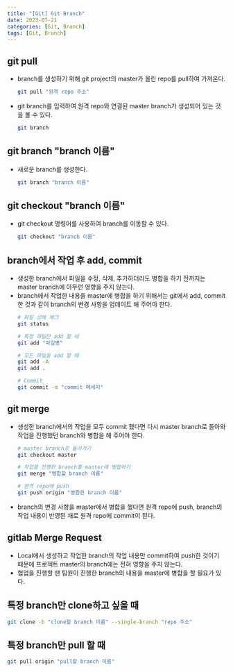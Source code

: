 ```yaml
---
title: "[Git] Git Branch"
date: 2023-07-21
categories: [Git, Branch]
tags: [Git, Branch]
---
```


## git pull

- branch를 생성하기 위해 git project의 master가 올린 repo를 pull하여 가져온다.
    ```bash
    git pull "원격 repo 주소"
    ```

- git branch를 입력하여 원격 repo와 연결된 master branch가 생성되어 있는 것을 볼 수 있다.
    ```bash
    git branch
    ```

## git branch "branch 이름"

- 새로운 branch를 생성한다.
    ```bash
    git branch "branch 이름"
    ```

## git checkout "branch 이름"

- git checkout 명령어를 사용하여 branch를 이동할 수 있다.
    ```bash
    git checkout "branch 이름"
    ```

## branch에서 작업 후 add, commit

- 생성한 branch에서 파일을 수정, 삭제, 추가하더라도 병합을 하기 전까지는 master branch에 아무런 영향을 주지 않는다.
- branch에서 작업한 내용을 master에 병합을 하기 위해서는 git에서 add, commit 한 것과 같이 branch의 변경 사항을 업데이트 해 주어야 한다.
    ```bash
    # 파일 상태 체크
    git status

    # 특정 파일만 add 할 때
    git add "파일명"

    # 모든 파일을 add 할 때
    git add -A
    git add .

    # Commit
    git commit -m "commit 메세지"
    ```

## git merge

- 생성한 branch에서의 작업을 모두 commit 했다면 다시 master branch로 돌아와 작업을 진행했던 branch와 병합을 해 주어야 한다.
    ```bash
    # master branch로 돌아가기
    git checkout master

    # 작업을 진행한 branch를 master에 병합하기
    git merge "병합할 branch 이름"

    # 원격 repo에 push
    git push origin "병합한 branch 이름"
    ```

- branch의 변경 사항을 master에서 병합을 했다면 원격 repo에 push, branch의 작업 내용이 반영된 채로 원격 repo에 commit이 된다.

## gitlab Merge Request

- Local에서 생성하고 작업한 branch의 작업 내용만 commit하여 push한 것이기 때문에 프로젝트 master의 branch에는 전혀 영향을 주지 않는다.
- 협업을 진행할 땐 팀원이 진행한 branch의 내용을 master에 병합을 할 필요가 있다.

## 특정 branch만 clone하고 싶을 때
```bash
git clone -b "clone할 branch 이름" --single-branch "repo 주소"
```

## 특정 branch만 pull 할 때
```bash
git pull origin "pull할 branch 이름"
```